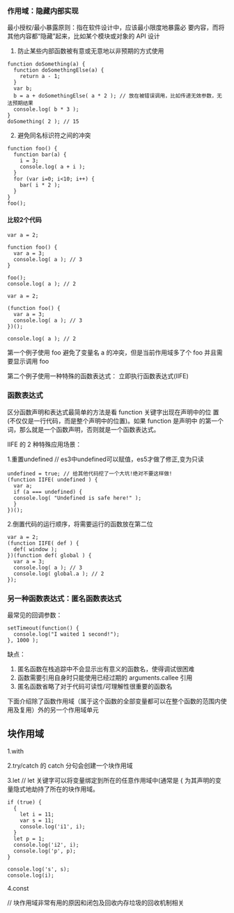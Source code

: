 ### 作用域：隐藏内部实现

最小授权/最小暴露原则：指在软件设计中，应该最小限度地暴露必 要内容，而将其他内容都“隐藏”起来，比如某个模块或对象的 API 设计

1. 防止某些内部函数被有意或无意地以非预期的方式使用

```
function doSomething(a) {
  function doSomethingElse(a) {
    return a - 1;
  }
  var b;
  b = a + doSomethingElse( a * 2 ); // 放在被错误调用，比如传递无效参数，无法预期结果
  console.log( b * 3 );
}
doSomething( 2 ); // 15
```

2. 避免同名标识符之间的冲突

```
function foo() {
  function bar(a) {
    i = 3;
    console.log( a + i );
  }
  for (var i=0; i<10; i++) {
    bar( i * 2 );
  }
}
foo();
```

#### 比较2个代码
```
var a = 2;

function foo() {
  var a = 3;
  console.log( a ); // 3
}

foo();
console.log( a ); // 2

```

```
var a = 2;

(function foo() {
  var a = 3;
  console.log( a ); // 3
})();

console.log( a ); // 2

```

第一个例子使用 foo 避免了变量名 a 的冲突，但是当前作用域多了个 foo 并且需要显示调用 foo

第二个例子使用一种特殊的函数表达式： 立即执行函数表达式(IIFE)

### 函数表达式

区分函数声明和表达式最简单的方法是看 function 关键字出现在声明中的位 置(不仅仅是一行代码，而是整个声明中的位置)。如果 function 是声明中 的第一个词，那么就是一个函数声明，否则就是一个函数表达式。

IIFE 的 2 种特殊应用场景：

1.重置undefined
  // es3中undefined可以赋值，es5才做了修正,变为只读

```
undefined = true; // 给其他代码挖了一个大坑!绝对不要这样做!
(function IIFE( undefined ) {
  var a;
  if (a === undefined) {
  console.log( "Undefined is safe here!" );
  }
})();

```

2.倒置代码的运行顺序，将需要运行的函数放在第二位

```
var a = 2;
(function IIFE( def ) {
  def( window );
})(function def( global ) {
  var a = 3;
  console.log( a ); // 3
  console.log( global.a ); // 2
});
```

### 另一种函数表达式：匿名函数表达式

最常见的回调参数：

```
setTimeout(function() {
  console.log("I waited 1 second!");
}, 1000 );
```

缺点：

1. 匿名函数在栈追踪中不会显示出有意义的函数名，使得调试很困难
2. 函数需要引用自身时只能使用已经过期的 arguments.callee 引用
3. 匿名函数省略了对于代码可读性/可理解性很重要的函数名




下面介绍除了函数作用域（属于这个函数的全部变量都可以在整个函数的范围内使用及复用）外的另一个作用域单元

## 块作用域
1.with

2.try/catch 的 catch 分句会创建一个块作用域

3.let
// let 关键字可以将变量绑定到所在的任意作用域中(通常是 { 为其声明的变量隐式地劫持了所在的块作用域。
```
if (true) {
  {
    let i = 11;
    var s = 11;
    console.log('i1', i);
  }
  let p = 1;
  console.log('i2', i);
  console.log('p', p);
}

console.log('s', s);
console.log(i);
```

4.const

// 块作用域非常有用的原因和闭包及回收内存垃圾的回收机制相关